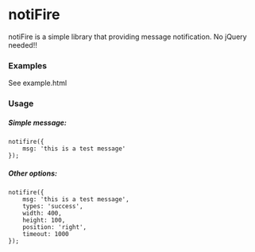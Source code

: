 # notiFire
notiFire is a simple library that providing message notification. No jQuery needed!!

### Examples
See example.html

### Usage
##### Simple message:
```
notifire({
    msg: 'this is a test message'
});
```

##### Other options:
```
notifire({
    msg: 'this is a test message',
    types: 'success',
    width: 400,
    height: 100,
    position: 'right',
    timeout: 1000
});
```
